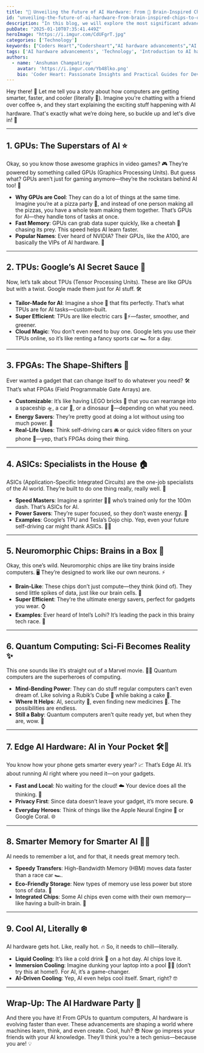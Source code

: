 ```yaml
---
title: "🚀 Unveiling the Future of AI Hardware: From 🧠 Brain-Inspired Chips to Quantum Wonders ✨"
id: "unveiling-the-future-of-ai-hardware-from-brain-inspired-chips-to-quantum-wonders.md"
description: "In this blog, we will explore the most significant advancements in AI hardware, their roles, and the impact they have on the future of technology."
pubDate: "2025-01-10T07:35:41.449Z"
heroImage: "https://i.imgur.com/CdUFgrT.jpg"
categories: ['Technology']
keywords: ["Coders Heart","Codersheart","AI hardware advancements","AI GPUs","Tensor Processing Units (TPUs)","Field Programmable Gate Arrays (FPGAs)","Application-Specific Integrated Circuits (ASICs)","Neuromorphic chips","Quantum computing for AI","Edge AI hardware","AI cooling systems","AI hardware memory advancements","NVIDIA GPUs for AI","Google TPUs","AI hardware energy efficiency","AI hardware for self-driving cars","AI in consumer devices","High-bandwidth memory (HBM)","liquid cooling in AI hardware","AI hardware trends","AI hardware for kids","Introduction to AI hardware"]
tags: ['AI hardware advancements', 'Technology', 'Introduction to AI hardware']
authors:
  - name: 'Anshuman Champatiray'
    avatar: 'https://i.imgur.com/Yb48lko.png'
    bio: 'Coder Heart: Passionate Insights and Practical Guides for Developers'
---
```


Hey there! 👋 Let me tell you a story about how computers are getting smarter, faster, and cooler (literally 🧊). Imagine you're chatting with a friend over coffee ☕, and they start explaining the exciting stuff happening with AI hardware. That's exactly what we’re doing here, so buckle up and let's dive in! 🚀

---

## 1. GPUs: The Superstars of AI ⭐

Okay, so you know those awesome graphics in video games? 🎮 They’re powered by something called GPUs (Graphics Processing Units). But guess what? GPUs aren’t just for gaming anymore—they’re the rockstars behind AI too! 🤘

- **Why GPUs are Cool**: They can do a lot of things at the same time. Imagine you’re at a pizza party 🍕, and instead of one person making all the pizzas, you have a whole team making them together. That’s GPUs for AI—they handle tons of tasks at once.
- **Fast Memory**: GPUs can grab data super quickly, like a cheetah 🐆 chasing its prey. This speed helps AI learn faster.
- **Popular Names**: Ever heard of NVIDIA? Their GPUs, like the A100, are basically the VIPs of AI hardware. 🎩

---

## 2. TPUs: Google’s AI Secret Sauce 🤫

Now, let’s talk about TPUs (Tensor Processing Units). These are like GPUs but with a twist. Google made them just for AI stuff. 🛠️

- **Tailor-Made for AI**: Imagine a shoe 👟 that fits perfectly. That’s what TPUs are for AI tasks—custom-built.
- **Super Efficient**: TPUs are like electric cars 🚗⚡—faster, smoother, and greener.
- **Cloud Magic**: You don’t even need to buy one. Google lets you use their TPUs online, so it’s like renting a fancy sports car 🏎️ for a day.

---

## 3. FPGAs: The Shape-Shifters 🔄

Ever wanted a gadget that can change itself to do whatever you need? 🛠️ That’s what FPGAs (Field Programmable Gate Arrays) are.

- **Customizable**: It’s like having LEGO bricks 🧱 that you can rearrange into a spaceship 🛸, a car 🚗, or a dinosaur 🦖—depending on what you need.
- **Energy Savers**: They’re pretty good at doing a lot without using too much power. 🔋
- **Real-Life Uses**: Think self-driving cars 🚘 or quick video filters on your phone 📱—yep, that’s FPGAs doing their thing.

---

## 4. ASICs: Specialists in the House 🏠

ASICs (Application-Specific Integrated Circuits) are the one-job specialists of the AI world. They’re built to do one thing really, really well. 🥇

- **Speed Masters**: Imagine a sprinter 🏃‍♂️ who’s trained only for the 100m dash. That’s ASICs for AI.
- **Power Savers**: They’re super focused, so they don’t waste energy. 🌿
- **Examples**: Google’s TPU and Tesla’s Dojo chip. Yep, even your future self-driving car might thank ASICs. 🚗🤖

---

## 5. Neuromorphic Chips: Brains in a Box 🧠

Okay, this one’s wild. Neuromorphic chips are like tiny brains inside computers. 🖥️ They’re designed to work like our own neurons. ⚡

- **Brain-Like**: These chips don’t just compute—they think (kind of). They send little spikes of data, just like our brain cells. 🧩
- **Super Efficient**: They’re the ultimate energy savers, perfect for gadgets you wear. ⌚
- **Examples**: Ever heard of Intel’s Loihi? It’s leading the pack in this brainy tech race. 🏁

---

## 6. Quantum Computing: Sci-Fi Becomes Reality ✨

This one sounds like it’s straight out of a Marvel movie. 🦸‍♂️ Quantum computers are the superheroes of computing.

- **Mind-Bending Power**: They can do stuff regular computers can’t even dream of. Like solving a Rubik’s Cube 🧩 while baking a cake 🎂.
- **Where It Helps**: AI, security 🔐, even finding new medicines 💊. The possibilities are endless.
- **Still a Baby**: Quantum computers aren’t quite ready yet, but when they are, wow. 🤯

---

## 7. Edge AI Hardware: AI in Your Pocket 🛠️📱

You know how your phone gets smarter every year? 📈 That’s Edge AI. It’s about running AI right where you need it—on your gadgets.

- **Fast and Local**: No waiting for the cloud! ☁️ Your device does all the thinking. 🧠
- **Privacy First**: Since data doesn’t leave your gadget, it’s more secure. 🔒
- **Everyday Heroes**: Think of things like the Apple Neural Engine 🍎 or Google Coral. 🌐

---

## 8. Smarter Memory for Smarter AI 🧠💾

AI needs to remember a lot, and for that, it needs great memory tech.

- **Speedy Transfers**: High-Bandwidth Memory (HBM) moves data faster than a race car 🏎️.
- **Eco-Friendly Storage**: New types of memory use less power but store tons of data. 🌱
- **Integrated Chips**: Some AI chips even come with their own memory—like having a built-in brain. 🧠

---

## 9. Cool AI, Literally ❄️

AI hardware gets hot. Like, really hot. 🔥 So, it needs to chill—literally.

- **Liquid Cooling**: It’s like a cold drink 🥤 on a hot day. AI chips love it.
- **Immersion Cooling**: Imagine dunking your laptop into a pool 🏊‍♂️ (don’t try this at home!). For AI, it’s a game-changer.
- **AI-Driven Cooling**: Yep, AI even helps cool itself. Smart, right? 🤓

---

## Wrap-Up: The AI Hardware Party 🎉

And there you have it! From GPUs to quantum computers, AI hardware is evolving faster than ever. These advancements are shaping a world where machines learn, think, and even create. Cool, huh? 😎 Now go impress your friends with your AI knowledge. They’ll think you’re a tech genius—because you are! 💡

